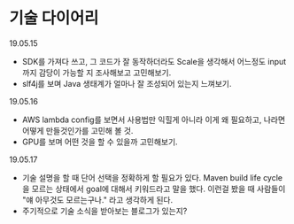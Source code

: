 # 기술 다이어리  

19.05.15  
- SDK를 가져다 쓰고, 그 코드가 잘 동작하더라도 Scale을 생각해서 어느정도 input까지 감당이 가능할 지 조사해보고 고민해보기.
- slf4j를 보며 Java 생태계가 얼마나 잘 조성되어 있는지 느껴보기.

19.05.16  
- AWS lambda config를 보면서 사용법만 익힐게 아니라 이게 왜 필요하고, 나라면 어떻게 만들것인가를 고민해 볼 것.
- GPU를 보며 어떤 것을 할 수 있을까 고민해보기.

19.05.17
- 기술 설명을 할 때 단어 선택을 정확하게 할 필요가 있다. Maven build life cycle을 모르는 상태에서 goal에 대해서 키워드라고 말을 했다. 이런걸 봤을 때 사람들이 "얘 아무것도 모르는구나." 라고 생각하게 된다.
- 주기적으로 기술 소식을 받아보는 블로그가 있는지?